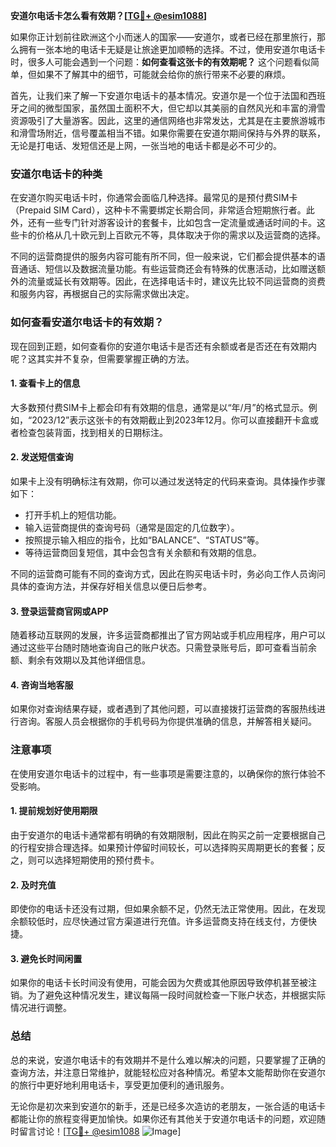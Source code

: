 **安道尔电话卡怎么看有效期？[[TG💪+ @esim1088](https://t.me/s/esim1088)]**

如果你正计划前往欧洲这个小而迷人的国家——安道尔，或者已经在那里旅行，那么拥有一张本地的电话卡无疑是让旅途更加顺畅的选择。不过，使用安道尔电话卡时，很多人可能会遇到一个问题：**如何查看这张卡的有效期呢？** 这个问题看似简单，但如果不了解其中的细节，可能就会给你的旅行带来不必要的麻烦。

首先，让我们来了解一下安道尔电话卡的基本情况。安道尔是一个位于法国和西班牙之间的微型国家，虽然国土面积不大，但它却以其美丽的自然风光和丰富的滑雪资源吸引了大量游客。因此，这里的通信网络也非常发达，尤其是在主要旅游城市和滑雪场附近，信号覆盖相当不错。如果你需要在安道尔期间保持与外界的联系，无论是打电话、发短信还是上网，一张当地的电话卡都是必不可少的。

### **安道尔电话卡的种类**

在安道尔购买电话卡时，你通常会面临几种选择。最常见的是预付费SIM卡（Prepaid SIM Card），这种卡不需要绑定长期合同，非常适合短期旅行者。此外，还有一些专门针对游客设计的套餐卡，比如包含一定流量或通话时间的卡。这些卡的价格从几十欧元到上百欧元不等，具体取决于你的需求以及运营商的选择。

不同的运营商提供的服务内容可能有所不同，但一般来说，它们都会提供基本的语音通话、短信以及数据流量功能。有些运营商还会有特殊的优惠活动，比如赠送额外的流量或延长有效期等。因此，在选择电话卡时，建议先比较不同运营商的资费和服务内容，再根据自己的实际需求做出决定。

### **如何查看安道尔电话卡的有效期？**

现在回到正题，如何查看你的安道尔电话卡是否还有余额或者是否还在有效期内呢？这其实并不复杂，但需要掌握正确的方法。

#### **1. 查看卡上的信息**
大多数预付费SIM卡上都会印有有效期的信息，通常是以“年/月”的格式显示。例如，“2023/12”表示这张卡的有效期截止到2023年12月。你可以直接翻开卡盒或者检查包装背面，找到相关的日期标注。

#### **2. 发送短信查询**
如果卡上没有明确标注有效期，你可以通过发送特定的代码来查询。具体操作步骤如下：
- 打开手机上的短信功能。
- 输入运营商提供的查询号码（通常是固定的几位数字）。
- 按照提示输入相应的指令，比如“BALANCE”、“STATUS”等。
- 等待运营商回复短信，其中会包含有关余额和有效期的信息。

不同的运营商可能有不同的查询方式，因此在购买电话卡时，务必向工作人员询问具体的查询方法，并保存好相关信息以便日后参考。

#### **3. 登录运营商官网或APP**
随着移动互联网的发展，许多运营商都推出了官方网站或手机应用程序，用户可以通过这些平台随时随地查询自己的账户状态。只需登录账号后，即可查看当前余额、剩余有效期以及其他详细信息。

#### **4. 咨询当地客服**
如果你对查询结果存疑，或者遇到了其他问题，可以直接拨打运营商的客服热线进行咨询。客服人员会根据你的手机号码为你提供准确的信息，并解答相关疑问。

### **注意事项**

在使用安道尔电话卡的过程中，有一些事项是需要注意的，以确保你的旅行体验不受影响。

#### **1. 提前规划好使用期限**
由于安道尔的电话卡通常都有明确的有效期限制，因此在购买之前一定要根据自己的行程安排合理选择。如果预计停留时间较长，可以选择购买周期更长的套餐；反之，则可以选择短期使用的预付费卡。

#### **2. 及时充值**
即使你的电话卡还没有过期，但如果余额不足，仍然无法正常使用。因此，在发现余额较低时，应尽快通过官方渠道进行充值。许多运营商支持在线支付，方便快捷。

#### **3. 避免长时间闲置**
如果你的电话卡长时间没有使用，可能会因为欠费或其他原因导致停机甚至被注销。为了避免这种情况发生，建议每隔一段时间就检查一下账户状态，并根据实际情况进行调整。

### **总结**

总的来说，安道尔电话卡的有效期并不是什么难以解决的问题，只要掌握了正确的查询方法，并注意日常维护，就能轻松应对各种情况。希望本文能帮助你在安道尔的旅行中更好地利用电话卡，享受更加便利的通讯服务。

无论你是初次来到安道尔的新手，还是已经多次造访的老朋友，一张合适的电话卡都能让你的旅程变得更加愉快。如果你还有其他关于安道尔电话卡的问题，欢迎随时留言讨论！[[TG💪+ @esim1088](https://t.me/s/esim1088) ![Image](https://i.postimg.cc/4NQfJmqS/Snipaste-2025-05-13-00-14-12.png)]